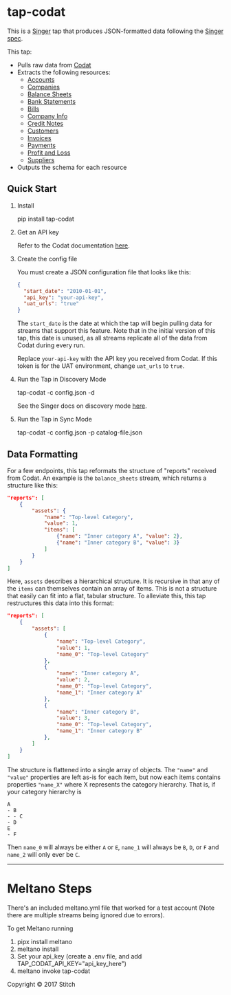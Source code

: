 # tap-codat

This is a [Singer](https://singer.io) tap that produces JSON-formatted data
following the [Singer
spec](https://github.com/singer-io/getting-started/blob/master/docs/SPEC.md).

This tap:

- Pulls raw data from [Codat](https://www.codat.io/)
- Extracts the following resources:
  - [Accounts](https://docs.codat.io/reference/accounts)
  - [Companies](https://docs.codat.io/reference/companies)
  - [Balance Sheets](https://docs.codat.io/reference/financials#financials_balancesheet)
  - [Bank Statements](https://docs.codat.io/reference/bankstatements)
  - [Bills](https://docs.codat.io/reference/bills)
  - [Company Info](https://docs.codat.io/reference/info)
  - [Credit Notes](https://docs.codat.io/reference/creditnotes)
  - [Customers](https://docs.codat.io/reference/customers)
  - [Invoices](https://docs.codat.io/reference/invoices)
  - [Payments](https://docs.codat.io/reference/payments)
  - [Profit and Loss](https://docs.codat.io/reference/financials#financials_profitandloss)
  - [Suppliers](https://docs.codat.io/reference/suppliers)
- Outputs the schema for each resource

## Quick Start

1. Install

    pip install tap-codat

2. Get an API key

   Refer to the Codat documentation
   [here](https://docs.codat.io/docs/your-first-call-to-the-api-using-api-explorer).

3. Create the config file

   You must create a JSON configuration file that looks like this:

   ```json
   {
     "start_date": "2010-01-01",
     "api_key": "your-api-key",
     "uat_urls": "true"
   }
   ```

   The `start_date` is the date at which the tap will begin pulling data for
   streams that support this feature. Note that in the initial version of this
   tap, this date is unused, as all streams replicate all of the data from
   Codat during every run.

   Replace `your-api-key` with the API key you received from Codat. If this
   token is for the UAT environment, change `uat_urls` to `true`.

4. Run the Tap in Discovery Mode

    tap-codat -c config.json -d

   See the Singer docs on discovery mode
   [here](https://github.com/singer-io/getting-started/blob/master/docs/DISCOVERY_MODE.md).

5. Run the Tap in Sync Mode

    tap-codat -c config.json -p catalog-file.json

## Data Formatting

For a few endpoints, this tap reformats the structure of "reports" received
from Codat. An example is the `balance_sheets` stream, which returns a
structure like this:

```json
"reports": [
    {
        "assets": {
            "name": "Top-level Category",
            "value": 1,
            "items": [
                {"name": "Inner category A", "value": 2},
                {"name": "Inner category B", "value": 3}
            ]
        }
    }
]
```

Here, `assets` describes a hierarchical structure. It is recursive in that any
of the `items` can themselves contain an array of items. This is not a
structure that easily can fit into a flat, tabular structure. To alleviate
this, this tap restructures this data into this format:


```json
"reports": [
    {
        "assets": [
            {
                "name": "Top-level Category",
                "value": 1,
                "name_0": "Top-level Category"
            },
            {
                "name": "Inner category A",
                "value": 2,
                "name_0": "Top-level Category",
                "name_1": "Inner category A"
            },
            {
                "name": "Inner category B",
                "value": 3,
                "name_0": "Top-level Category",
                "name_1": "Inner category B"
            },
        ]
    }
]
```

The structure is flattened into a single array of objects. The `"name"` and
`"value"` properties are left as-is for each item, but now each items contains
properties `"name_X"` where X represents the category hierarchy. That is, if
your category hierarchy is

```
A
- B
- - C
- D
E
- F
```

Then `name_0` will always be either `A` or `E`, `name_1` will always be `B`,
`D`, or `F` and `name_2` will only ever be `C`.

---
# Meltano Steps
There's an included meltano.yml file that worked for a test account (Note there are multiple streams being ignored due to errors).

To get Meltano running
1. pipx install meltano
1. meltano install
1. Set your api_key (create a .env file, and add TAP_CODAT_API_KEY="api_key_here")
1. meltano invoke tap-codat




Copyright &copy; 2017 Stitch
